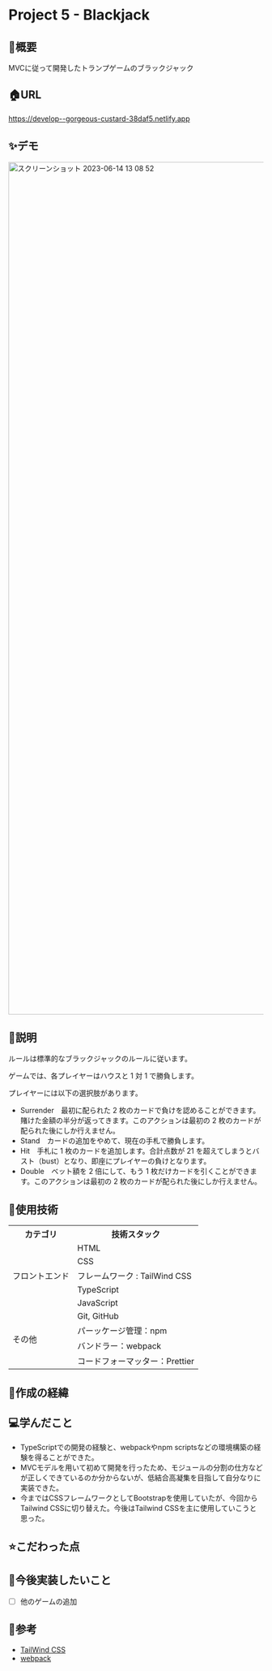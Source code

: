 # Project 5 - Blackjack

## 🌱概要
MVCに従って開発したトランプゲームのブラックジャック

## 🏠URL
https://develop--gorgeous-custard-38daf5.netlify.app

## ✨デモ
<img width="1680" alt="スクリーンショット 2023-06-14 13 08 52" src="https://github.com/Teradad41/Card_Game/assets/107381511/df12b87e-f32b-42c9-9084-f34caa2cd48b">

## 📝説明
ルールは標準的なブラックジャックのルールに従います。

ゲームでは、各プレイヤーはハウスと 1 対 1 で勝負します。

プレイヤーには以下の選択肢があります。
- Surrender　最初に配られた 2 枚のカードで負けを認めることができます。賭けた金額の半分が返ってきます。このアクションは最初の 2 枚のカードが配られた後にしか行えません。
- Stand　カードの追加をやめて、現在の手札で勝負します。
- Hit　手札に 1 枚のカードを追加します。合計点数が 21 を超えてしまうとバスト（bust）となり、即座にプレイヤーの負けとなります。
- Double　ベット額を 2 倍にして、もう 1 枚だけカードを引くことができます。このアクションは最初の 2 枚のカードが配られた後にしか行えません。

## 💾使用技術
<table>
<tr>
  <th>カテゴリ</th>
  <th>技術スタック</th>
</tr>
<tr>
  <td rowspan=5>フロントエンド</td>
  <td>HTML</td>
</tr>
<tr>
  <td>CSS</td>
</tr>
<tr>
  <td>フレームワーク : TailWind CSS</td>
</tr>
<tr>
  <td>TypeScript</td>
</tr>
<tr>
  <td>JavaScript</td>
</tr>
<td rowspan=4>その他</td>
  <td>Git, GitHub</td>
</tr>
<tr>
  <td>パーッケージ管理：npm</td>
</tr>
<tr>
  <td>バンドラー：webpack</td>
</tr>
<tr>
  <td>コードフォーマッター：Prettier</td>
</tr>
</table>

## 📜作成の経緯


## 💻学んだこと
- TypeScriptでの開発の経験と、webpackやnpm scriptsなどの環境構築の経験を得ることができた。
- MVCモデルを用いて初めて開発を行ったため、モジュールの分割の仕方などが正しくできているのか分からないが、低結合高凝集を目指して自分なりに実装できた。
- 今まではCSSフレームワークとしてBootstrapを使用していたが、今回からTailwind CSSに切り替えた。今後はTailwind CSSを主に使用していこうと思った。

## ⭐️こだわった点


## 📮今後実装したいこと
- [ ] 他のゲームの追加
      
## 📑参考
- [TailWind CSS](https://tailwindcss.com)
- [webpack](https://webpack.js.org)
